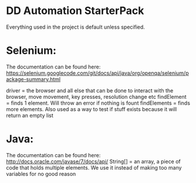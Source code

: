 DD Automation StarterPack
=========================
Everything used in the project is default unless specified. 

Selenium:
=========
The documentation can be found 
here: https://selenium.googlecode.com/git/docs/api/java/org/openqa/selenium/package-summary.html

driver = the browser and all else that can be done to interact with the browser, move movement, key presses, resolution change etc
findElement = finds 1 element. Will throw an error if nothing is fount
findElements = finds more elements. Also used as a way to test if stuff exists because it will return an empty list

Java:
=====
The documentation can be found 
here: http://docs.oracle.com/javase/7/docs/api/
String[] = an array, a piece of code that holds multiple elements. We use it instead of making too many variables for no good reason
